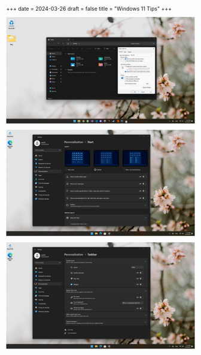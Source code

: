 +++
date = 2024-03-26
draft = false
title = "Windows 11 Tips"
+++

![FolderOptions](FolderOptions.png)

![Start](Start.png)

![Taskbar](Taskbar.png)